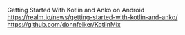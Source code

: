 Getting Started With Kotlin and Anko on Android
	https://realm.io/news/getting-started-with-kotlin-and-anko/
	https://github.com/donnfelker/KotlinMix